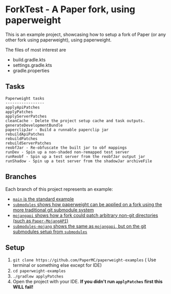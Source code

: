 # ForkTest - A Paper fork, using paperweight

This is an example project, showcasing how to setup a fork of Paper (or any other fork using paperweight), using paperweight.

The files of most interest are
- build.gradle.kts
- settings.gradle.kts
- gradle.properties

## Tasks

```
Paperweight tasks
-----------------
applyApiPatches
applyPatches
applyServerPatches
cleanCache - Delete the project setup cache and task outputs.
generateDevelopmentBundle
paperclipJar - Build a runnable paperclip jar
rebuildApiPatches
rebuildPatches
rebuildServerPatches
reobfJar - Re-obfuscate the built jar to obf mappings
runDev - Spin up a non-shaded non-remapped test server
runReobf - Spin up a test server from the reobfJar output jar
runShadow - Spin up a test server from the shadowJar archiveFile
```

## Branches

Each branch of this project represents an example:

 - [`main` is the standard example](https://github.com/PaperMC/paperweight-examples/tree/main)
 - [`submodules` shows how paperweight can be applied on a fork using the more traditional git submodule system](https://github.com/PaperMC/paperweight-examples/tree/submodules)
 - [`mojangapi` shows how a fork could patch arbitrary non-git directories (such as `Paper-MojangAPI`)](https://github.com/PaperMC/paperweight-examples/tree/mojangapi)
 - [`submodules-mojang` shows the same as `mojangapi`, but on the git submodules setup from `submodules`](https://github.com/PaperMC/paperweight-examples/tree/submodules-mojangapi)

## Setup

1. `git clone https://github.com/PaperMC/paperweight-examples` ( Use terminal or something else except for IDE)
2. `cd paperweight-examples`
3. `./gradlew applyPatches`
4. Open the project with your IDE. **If you didn't run `applyPatches` first this WILL fail!**
